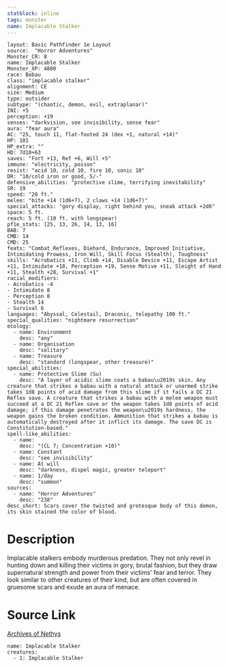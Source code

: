 ```yaml
---
statblock: inline
tags: monster
name: Implacable Stalker
---
```

```statblock
layout: Basic Pathfinder 1e Layout
source:  "Horror Adventures"
Monster_CR: 8
name: Implacable Stalker
Monster_XP: 4800
race: Babau
class: "implacable stalker"
alignment: CE
size: Medium
type: outsider
subtype: "(chaotic, demon, evil, extraplanar)"
INI: +5
perception: +19
senses: "darkvision, see invisibility, sense fear"
aura: "fear aura"
AC: "25, touch 11, flat-footed 24 (dex +1, natural +14)"
HP: 101
HP_extra: ""
HD: 7d10+63
saves: "Fort +13, Ref +6, Will +5"
immune: "electricity, poison"
resist: "acid 10, cold 10, fire 10, sonic 10"
DR: "10/cold iron or good, 5/-"
defensive_abilities: "protective slime, terrifying inevitability"
SR: 19
speed: "20 ft."
melee: "bite +14 (1d6+7), 2 claws +14 (1d6+7)"
special_attacks: "gory display, right behind you, sneak attack +2d6"
space: 5 ft.
reach: 5 ft. (10 ft. with longspear)
pf1e_stats: [25, 13, 26, 14, 13, 16]
BAB: 7
CMB: 14
CMD: 25
feats: "Combat Reflexes, Diehard, Endurance, Improved Initiative, Intimidating Prowess, Iron Will, Skill Focus (Stealth), Toughness"
skills: "Acrobatics +11, Climb +14, Disable Device +11, Escape Artist +11, Intimidate +18, Perception +19, Sense Motive +11, Sleight of Hand +11, Stealth +28, Survival +1"
racial_modifiers:
- Acrobatics -4
- Intimidate 8
- Perception 8
- Stealth 14
- Survival 6
languages: "Abyssal, Celestail, Draconic, telepathy 100 ft."
special_qualities: "nightmare resurrection"
ecology:
  - name: Environment
    desc: "any"
  - name: Organisation
    desc: "solitary"
  - name: Treasure
    desc: "standard (longspear, other treasure)"
special_abilities:
  - name: Protective Slime (Su)
    desc: "A layer of acidic slime coats a babau\u2019s skin. Any creature that strikes a babau with a natural attack or unarmed strike takes 1d8 points of acid damage from this slime if it fails a DC 21 Reflex save. A creature that strikes a babau with a melee weapon must succeed at a DC 21 Reflex save or the weapon takes 1d8 points of acid damage; if this damage penetrates the weapon\u2019s hardness, the weapon gains the broken condition. Ammunition that strikes a babau is automatically destroyed after it inflict its damage. The save DC is Constitution-based."
spell-like_abilities:
  - name:
    desc: "(CL 7; Concentration +10)"
  - name: Constant
    desc: "see invisibility"
  - name: At will
    desc: "darkness, dispel magic, greater teleport"
  - name: 1/day
    desc: "summon"
sources:
  - name: "Horror Adventures"
    desc: "238"
desc_short: Scars cover the twisted and grotesque body of this demon, its skin stained the color of blood.
```
# Description
Implacable stalkers embody murderous predation. They not only revel in hunting down and killing their victims in gory, brutal fashion, but they draw supernatural strength and power from their victims’ fear and terror. They look similar to other creatures of their kind, but are often covered in gruesome scars and exude an aura of menace.
# Source Link
[Archives of Nethys](https://aonprd.com/MonsterDisplay.aspx?ItemName=Implacable%20Stalker)
```encounter-table
name: Implacable Stalker
creatures:
  - 1: Implacable Stalker
```
